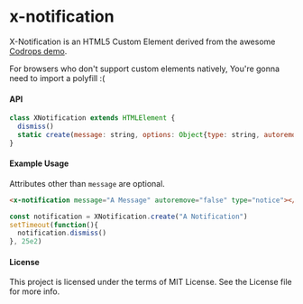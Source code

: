 x-notification
==============

X-Notification is an HTML5 Custom Element derived from the awesome [Codrops demo](tympanus.net/Development/NotificationStyles/).

For browsers who don't support custom elements natively, You're gonna need to import a polyfill :(

#### API

```js
class XNotification extends HTMLElement {
  dismiss()
  static create(message: string, options: Object{type: string, autoremove: boolean})
}
```

#### Example Usage

Attributes other than `message` are optional.

```html
<x-notification message="A Message" autoremove="false" type="notice"></x-notification>
```
```js
const notification = XNotification.create("A Notification")
setTimeout(function(){
  notification.dismiss()
}, 25e2)
```

#### License

This project is licensed under the terms of MIT License. See the License file for more info.
